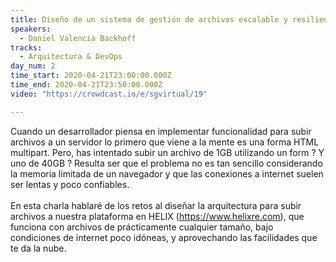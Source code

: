 ```yaml
---
title: Diseño de un sistema de gestión de archivos escalable y resiliente
speakers:
  - Daniel Valencia Backhoff
tracks:
  - Arquitectura & DevOps
day_num: 2
time_start: 2020-04-21T23:00:00.000Z
time_end: 2020-04-21T23:50:00.000Z
video: "https://crowdcast.io/e/sgvirtual/19"

---
```

<!--StartFragment-->

Cuando un desarrollador piensa en implementar funcionalidad para subir archivos a un servidor lo primero que viene a la mente es una forma HTML multipart. Pero, has intentado subir un archivo de 1GB utilizando un form ? Y uno de 40GB ? Resulta ser que el problema no es tan sencillo considerando la memoria limitada de un navegador y que las conexiones a internet suelen ser lentas y poco confiables.\
\
En esta charla hablaré de los retos al diseñar la arquitectura para subir archivos a nuestra plataforma en HELIX (https://www.helixre.com), que funciona con archivos de prácticamente cualquier tamaño, bajo condiciones de internet poco idóneas, y aprovechando las facilidades que te da la nube.

<!--EndFragment-->